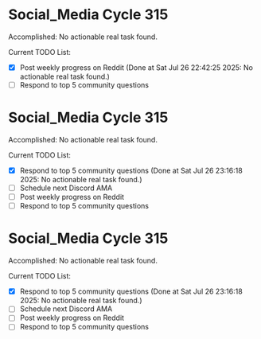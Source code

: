# Social_Media Cycle 315

Accomplished: No actionable real task found.

Current TODO List:

- [x] Post weekly progress on Reddit  (Done at Sat Jul 26 22:42:25 2025: No actionable real task found.)
- [ ] Respond to top 5 community questions

# Social_Media Cycle 315

Accomplished: No actionable real task found.

Current TODO List:

- [x] Respond to top 5 community questions  (Done at Sat Jul 26 23:16:18 2025: No actionable real task found.)
- [ ] Schedule next Discord AMA
- [ ] Post weekly progress on Reddit
- [ ] Respond to top 5 community questions

# Social_Media Cycle 315

Accomplished: No actionable real task found.

Current TODO List:

- [x] Respond to top 5 community questions  (Done at Sat Jul 26 23:16:18 2025: No actionable real task found.)
- [ ] Schedule next Discord AMA
- [ ] Post weekly progress on Reddit
- [ ] Respond to top 5 community questions
